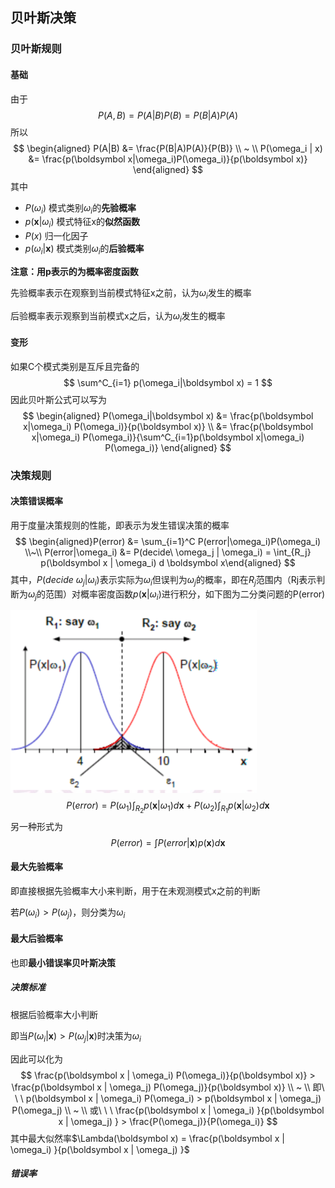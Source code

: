 ## 贝叶斯决策

### 贝叶斯规则

#### 基础

由于
$$
P(A,B) = P(A|B)P(B) = P(B|A)P(A)
$$
所以
$$
\begin{aligned}
P(A|B) &= \frac{P(B|A)P(A)}{P(B)}
\\
~
\\
P(\omega_i | x) &= \frac{p(\boldsymbol x|\omega_i)P(\omega_i)}{p(\boldsymbol x)}
\end{aligned}
$$
其中

* $P(\omega_i)$  模式类别$\omega_i$的**先验概率**
* $p(\boldsymbol x|\omega_i)$  模式特征x的**似然函数**
* $P(x)$  归一化因子
* $p(\omega_i|\boldsymbol x)$  模式类别$\omega_i$的**后验概率**

**注意：用p表示的为概率密度函数**

先验概率表示在观察到当前模式特征x之前，认为$\omega_i$发生的概率

后验概率表示观察到当前模式x之后，认为$\omega_i$发生的概率

#### 变形

如果C个模式类别是互斥且完备的
$$
\sum^C_{i=1} p(\omega_i|\boldsymbol x) = 1
$$
因此贝叶斯公式可以写为
$$
\begin{aligned}
P(\omega_i|\boldsymbol x) &= \frac{p(\boldsymbol x|\omega_i) P(\omega_i)}{p(\boldsymbol x)}
\\
&= \frac{p(\boldsymbol x|\omega_i) P(\omega_i)}{\sum^C_{i=1}p(\boldsymbol x|\omega_i) P(\omega_i)}
\end{aligned}
$$

### 决策规则

#### 决策错误概率

用于度量决策规则的性能，即表示为发生错误决策的概率
$$
\begin{aligned}P(error) &= \sum_{i=1}^C P(error|\omega_i)P(\omega_i)
\\~\\
P(error|\omega_i) &= P(decide\  \omega_j | \omega_i) = \int_{R_j} p(\boldsymbol x | \omega_i) d \boldsymbol x\end{aligned}
$$
其中，$P(decide\  \omega_j | \omega_i)$表示实际为$\omega_i$但误判为$\omega_j$的概率，即在$R_j$范围内（Rj表示判断为$\omega_j$的范围）对概率密度函数$p(\boldsymbol x | \omega_i)$进行积分，如下图为二分类问题的P(error)

![](pic/pr_1_1.png)
$$
P(error) = P(\omega_1) \int_{R_2}p(\boldsymbol x | \omega_1) d \boldsymbol x + P(\omega_2) \int_{R_1} p(\boldsymbol x| \omega_2) d \boldsymbol x
$$
另一种形式为
$$
P(error) = \int P(error | \boldsymbol x) p(\boldsymbol x) d \boldsymbol x
$$

#### 最大先验概率

即直接根据先验概率大小来判断，用于在未观测模式x之前的判断

若$P(\omega_i) > P(\omega_j)$，则分类为$\omega_i$

#### 最大后验概率

也即**最小错误率贝叶斯决策**

##### 决策标准

根据后验概率大小判断

即当$P(\omega_i|\boldsymbol x) > P(\omega_j | \boldsymbol x)$时决策为$\omega_i$

因此可以化为
$$
\frac{p(\boldsymbol x | \omega_i) P(\omega_i)}{p(\boldsymbol x)} > \frac{p(\boldsymbol x | \omega_j) P(\omega_j)}{p(\boldsymbol x)}
\\
~
\\
即\ \ \ 
p(\boldsymbol x | \omega_i) P(\omega_i) > p(\boldsymbol x | \omega_j) P(\omega_j)
\\
~
\\
或\ \ \ \frac{p(\boldsymbol x | \omega_i) }{p(\boldsymbol x | \omega_j) } > \frac{P(\omega_j)}{P(\omega_i)}
$$
其中最大似然率$\Lambda(\boldsymbol x) = \frac{p(\boldsymbol x | \omega_i) }{p(\boldsymbol x | \omega_j) }$

##### 错误率




